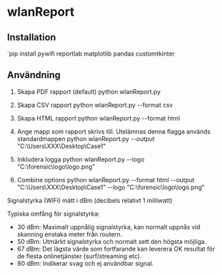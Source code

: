 # wlanReport

## Installation
`pip install pywifi reportlab matplotlib pandas customtkinter

## Användning
1. Skapa PDF rapport (default)
python wlanReport.py

2. Skapa CSV rapport
python wlanReport.py --format csv

3. Skapa HTML rapport
python wlanReport.py --format html

4. Ange mapp som rapport skrivs till. Utelämnas denna flagga används standardmappen 
python wlanReport.py --output "C:\Users\XXX\Desktop\Case1\"

5. Inkludera logga 
python wlanReport.py --logo "C:\forensic\logo\logo.png"

6. Combine options
python wlanReport.py --format html --output "C:\Users\XXX\Desktop\Case1\" --logo "C:\forensic\logo\logo.png"

Signalstyrka (WiFi) mätt i dBm (decibels relativt 1 milliwatt)

Typiska omfång för signalstyrka:
- 30 dBm: Maximalt uppnålig signalstyrka, kan normalt uppnås vid skanning enstaka meter från routern.
- 50 dBm: Utmärkt signalstyrka och normalt sett den högsta möjliga.
- 67 dBm: Det lägsta värde som fortfarande kan leverera OK resultat för de flesta onlinetjänster (surf/streaming etc).
- 80 dBm: Indikerar svag och ej användbar signal.
